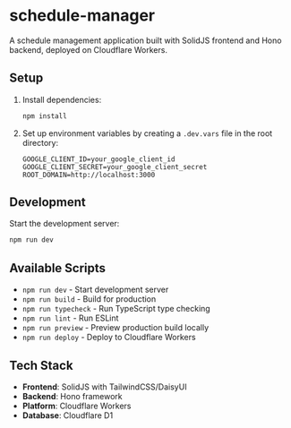 # schedule-manager

A schedule management application built with SolidJS frontend and Hono backend, deployed on Cloudflare Workers.

## Setup

1. Install dependencies:
   ```bash
   npm install
   ```

2. Set up environment variables by creating a `.dev.vars` file in the root directory:
   ```
   GOOGLE_CLIENT_ID=your_google_client_id
   GOOGLE_CLIENT_SECRET=your_google_client_secret
   ROOT_DOMAIN=http://localhost:3000
   ```

## Development

Start the development server:
```bash
npm run dev
```

## Available Scripts

- `npm run dev` - Start development server
- `npm run build` - Build for production
- `npm run typecheck` - Run TypeScript type checking
- `npm run lint` - Run ESLint
- `npm run preview` - Preview production build locally
- `npm run deploy` - Deploy to Cloudflare Workers

## Tech Stack

- **Frontend**: SolidJS with TailwindCSS/DaisyUI
- **Backend**: Hono framework
- **Platform**: Cloudflare Workers
- **Database**: Cloudflare D1